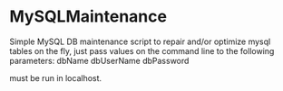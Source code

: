 # MySQLMaintenance
Simple MySQL DB maintenance script
to repair and/or optimize mysql tables on the fly, just pass values on the command line to the following parameters:
dbName
dbUserName
dbPassword

must be run in localhost.
